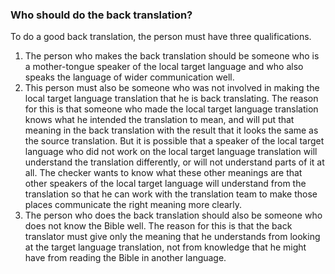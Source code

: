 
### Who should do the back translation?

To do a good back translation, the person must have three qualifications.

1. The person who makes the back translation should be someone who is a mother-tongue speaker of the local target language and who also speaks the language of wider communication well. 
1. This person must also be someone who was not involved in making the local target language translation that he is back translating. The reason for this is that someone who made the local target language translation knows what he intended the translation to mean, and will put that meaning in the back translation with the result that it looks the same as the source translation. But it is possible that a speaker of the local target language who did not work on the local target language translation will understand the translation differently, or will not understand parts of it at all. The checker wants to know what these other meanings are that other speakers of the local target language will understand from the translation so that he can work with the translation team to make those places communicate the right meaning more clearly.
1. The person who does the back translation should also be someone who does not know the Bible well. The reason for this is that the back translator must give only the meaning that he understands from looking at the target language translation, not from knowledge that he might have from reading the Bible in another language.

